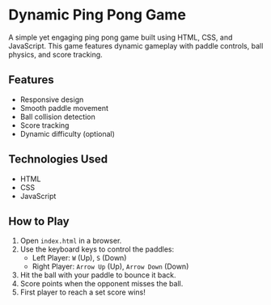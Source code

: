 # Dynamic Ping Pong Game

A simple yet engaging ping pong game built using HTML, CSS, and JavaScript. This game features dynamic gameplay with paddle controls, ball physics, and score tracking.

## Features

- Responsive design
- Smooth paddle movement
- Ball collision detection
- Score tracking
- Dynamic difficulty (optional)

## Technologies Used

- HTML
- CSS
- JavaScript 

## How to Play

1. Open `index.html` in a browser.
2. Use the keyboard keys to control the paddles:
   - Left Player: `W` (Up), `S` (Down)
   - Right Player: `Arrow Up` (Up), `Arrow Down` (Down)
3. Hit the ball with your paddle to bounce it back.
4. Score points when the opponent misses the ball.
5. First player to reach a set score wins!
